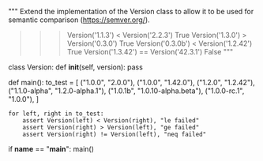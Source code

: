 """
Extend the implementation of the Version class to allow it to be used for
semantic comparison (https://semver.org/).

>>> Version('1.1.3') < Version('2.2.3')
True
>>> Version('1.3.0') > Version('0.3.0')
True
>>> Version('0.3.0b') < Version('1.2.42')
True
>>> Version('1.3.42') == Version('42.3.1')
False
"""


class Version:
    def __init__(self, version):
        pass


def main():
    to_test = [
        ("1.0.0", "2.0.0"),
        ("1.0.0", "1.42.0"),
        ("1.2.0", "1.2.42"),
        ("1.1.0-alpha", "1.2.0-alpha.1"),
        ("1.0.1b", "1.0.10-alpha.beta"),
        ("1.0.0-rc.1", "1.0.0"),
    ]

    for left, right in to_test:
        assert Version(left) < Version(right), "le failed"
        assert Version(right) > Version(left), "ge failed"
        assert Version(right) != Version(left), "neq failed"


if __name__ == "__main__":
    main()
